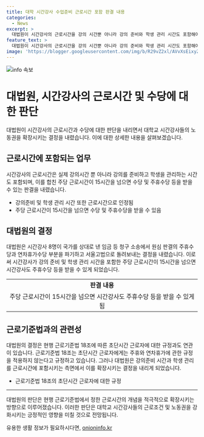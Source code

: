 ```yaml
---
title: 대학 시간강사 수업준비 근로시간 포함 판결 내용
categories:
  - News
excerpt: >
  대법원이 시간강사의 근로시간을 강의 시간뿐 아니라 강의 준비와 학생 관리 시간도 포함해야 한다는 결정을 내렸다. 주당 근로시간이 15시간 넘으면 주휴수당 등을 받을 수 있게 되었는데, 지금까지는 강의 시간만을 근로시간으로 인정해왔기 때문에 이에 대한 변화가 예상된다. 이 결정은 국립대의 비전업 시간강사들이 수당과 강의료 등을 요구하며 제기한 소송으로부터 시작됐다. 대법원은 강의 준비와 학생 관리 시간도 근로시간에 포함돼야 한다며, 이에 따라 시간강사들의 근로시간과 수당 지급 문제를 다시 심리하라고 명령했다.
feature_text: >
  대법원이 시간강사의 근로시간을 강의 시간뿐 아니라 강의 준비와 학생 관리 시간도 포함해야 한다는 결정을 내렸다. 주당 근로시간이 15시간 넘으면 주휴수당 등을 받을 수 있게 되었는데, 지금까지는 강의 시간만을 근로시간으로 인정해왔기 때문에 이에 대한 변화가 예상된다. 이 결정은 국립대의 비전업 시간강사들이 수당과 강의료 등을 요구하며 제기한 소송으로부터 시작됐다. 대법원은 강의 준비와 학생 관리 시간도 근로시간에 포함돼야 한다며, 이에 따라 시간강사들의 근로시간과 수당 지급 문제를 다시 심리하라고 명령했다.
image: 'https://blogger.googleusercontent.com/img/b/R29vZ2xl/AVvXsEixyZcFfHzMRdzZMjFBmAUKJYCLCGyLL1o632UiGVXcaFdKo_bkvkuCioo0uUKlGfBVcT3P84aROyZIXSBEx3Aw5nCQ3pTgDom1WDC4m8eifvWiAmWEEVb4x6G_l8C0QH225ldMjyaFvpxGEBGNO37VmDTDMHGhJPq73UglMfDca1-0aw/s1600/blogspot.png'
---
```


<p><img src="https://blogger.googleusercontent.com/img/b/R29vZ2xl/AVvXsEixyZcFfHzMRdzZMjFBmAUKJYCLCGyLL1o632UiGVXcaFdKo_bkvkuCioo0uUKlGfBVcT3P84aROyZIXSBEx3Aw5nCQ3pTgDom1WDC4m8eifvWiAmWEEVb4x6G_l8C0QH225ldMjyaFvpxGEBGNO37VmDTDMHGhJPq73UglMfDca1-0aw/s1600/blogspot.png" alt="info 속보" /></p>

<h1>대법원, 시간강사의 근로시간 및 수당에 대한 판단</h1>

<p data-ke-size="size16">대법원이 시간강사의 근로시간과 수당에 대한 판단을 내리면서 대학교 시간강사들의 노동권을 확장시키는 결정을 내렸습니다. 이에 대한 상세한 내용을 살펴보겠습니다.</p>

<h2 data-ke-size="size26">근로시간에 포함되는 업무</h2>

<p data-ke-size="size16">시간강사의 근로시간은 실제 강의시간 뿐 아니라 강의를 준비하고 학생을 관리하는 시간도 포함되며, 이를 합친 주당 근로시간이 15시간을 넘으면 수당 및 주휴수당 등을 받을 수 있는 판결을 내렸습니다.</p>

<ul>
  <li>강의준비 및 학생 관리 시간 또한 근로시간으로 인정됨</li>
  <li>주당 근로시간이 15시간을 넘으면 수당 및 주휴수당을 받을 수 있음</li>
</ul>

<h2 data-ke-size="size26">대법원의 결정</h2>

<p data-ke-size="size16">대법원은 시간강사 8명이 국가를 상대로 낸 임금 등 청구 소송에서 원심 판결의 주휴수당과 연차휴가수당 부분을 파기하고 서울고법으로 돌려보내는 결정을 내렸습니다. 이로써 시간강사가 강의 준비 및 학생 관리 시간을 포함한 주당 근로시간이 15시간을 넘으면 시간강사도 주휴수당 등을 받을 수 있게 되었습니다.</p>

<table>
  <tr>
    <td style="text-align: center; height: 17px;"><b>판결 내용</b></td>
  </tr>
  <tr>
    <td style="text-align: center; height: 17px;">주당 근로시간이 15시간을 넘으면 시간강사도 주휴수당 등을 받을 수 있게 됨</td>
  </tr>
</table>

<h2 data-ke-size="size26">근로기준법과의 관련성</h2>

<p data-ke-size="size16">대법원의 결정은 현행 근로기준법 18조에 따른 초단시간 근로자에 대한 규정과도 연관이 있습니다. 근로기준법 18조는 초단시간 근로자에게는 주휴와 연차휴가에 관한 규정을 적용하지 않는다고 규정하고 있습니다. 그러나 대법원은 강의준비 시간과 학생 관리를 근로시간에 포함시키는 측면에서 이를 확장시키는 결정을 내리게 되었습니다.</p>

<ul>
  <li>근로기준법 18조의 초단시간 근로자에 대한 규정</li>
</ul>

<hr>

<p data-ke-size="size16">대법원의 판단은 현행 근로기준법에서 정한 근로시간의 개념을 적극적으로 확장시키는 방향으로 이루어졌습니다. 이러한 판단은 대학교 시간강사들의 근로조건 및 노동권을 강화시키는 긍정적인 영향을 미칠 것으로 전망됩니다.</p>
유용한 생활 정보가 필요하시다면, <a href="https://onioninfo.kr" rel="dofollow">onioninfo.kr</a>


